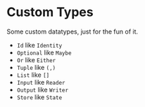 # Custom Types

Some custom datatypes, just for the fun of it.

- `Id` like `Identity`
- `Optional` like `Maybe`
- `Or` like `Either`
- `Tuple` like `(,)`
- `List` like `[]`
- `Input` like `Reader`
- `Output` like `Writer`
- `Store` like `State`
